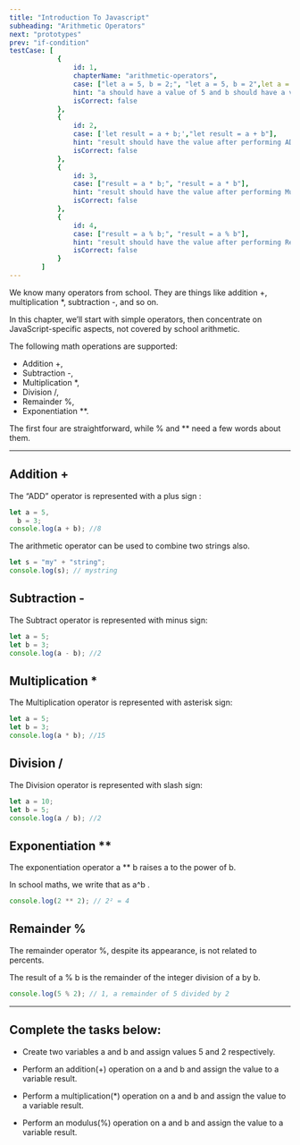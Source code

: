 ```yaml
---
title: "Introduction To Javascript"
subheading: "Arithmetic Operators"
next: "prototypes"
prev: "if-condition"
testCase: [
			{
				id: 1,
                chapterName: "arithmetic-operators",
				case: ["let a = 5, b = 2;", "let a = 5, b = 2",let a = 5; let b = 2;],
				hint: "a should have a value of 5 and b should have a value of 2",
				isCorrect: false
			},
			{
                id: 2,
                case: ['let result = a + b;',"let result = a + b"],
                hint: "result should have the value after performing ADD on a and b",
                isCorrect: false
            },
            {
                id: 3,
                case: ["result = a * b;", "result = a * b"],
                hint: "result should have the value after performing Multiplication on a and b",
                isCorrect: false
            },
			{
                id: 4,
                case: ["result = a % b;", "result = a % b"],
                hint: "result should have the value after performing Remainder on a and b",
                isCorrect: false
            }
		]
---
```


We know many operators from school. They are things like addition +, multiplication \*, subtraction -, and so on.

In this chapter, we’ll start with simple operators, then concentrate on JavaScript-specific aspects, not covered by school arithmetic.

The following math operations are supported:

- Addition +,
- Subtraction -,
- Multiplication \*,
- Division /,
- Remainder %,
- Exponentiation \*\*.

The first four are straightforward, while % and \*\* need a few words about them.

---

## Addition +

The “ADD” operator is represented with a plus sign :

```javascript
let a = 5,
  b = 3;
console.log(a + b); //8
```

The arithmetic operator can be used to combine two strings also.

```javascript
let s = "my" + "string";
console.log(s); // mystring
```

## Subtraction -

The Subtract operator is represented with minus sign:

```javascript
let a = 5;
let b = 3;
console.log(a - b); //2
```

## Multiplication \*

The Multiplication operator is represented with asterisk sign:

```javascript
let a = 5;
let b = 3;
console.log(a * b); //15
```

## Division /

The Division operator is represented with slash sign:

```javascript
let a = 10;
let b = 5;
console.log(a / b); //2
```

## Exponentiation \*\*

The exponentiation operator a \*\* b raises a to the power of b.

In school maths, we write that as a^b .

```javascript
console.log(2 ** 2); // 2² = 4
```

## Remainder %

The remainder operator %, despite its appearance, is not related to percents.

The result of a % b is the remainder of the integer division of a by b.

```javascript
console.log(5 % 2); // 1, a remainder of 5 divided by 2
```

---

## Complete the tasks below:

- Create two variables a and b and assign values 5 and 2 respectively.

- Perform an addition(+) operation on a and b and assign the value to a variable result.

- Perform a multiplication(\*) operation on a and b and assign the value to a variable result.

- Perform an modulus(%) operation on a and b and assign the value to a variable result.
